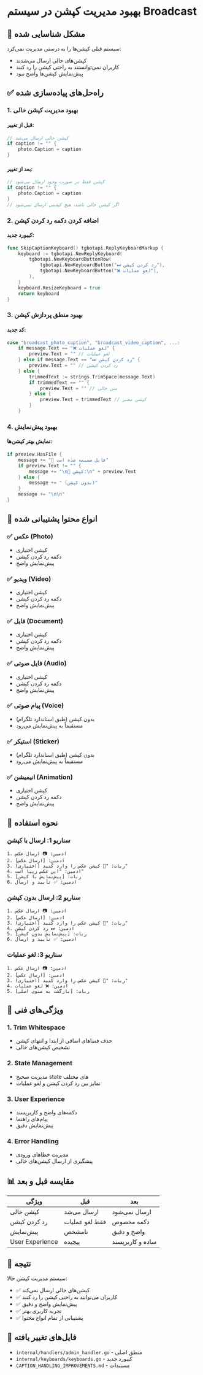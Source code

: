 # بهبود مدیریت کپشن در سیستم Broadcast

## 🎯 مشکل شناسایی شده

سیستم قبلی کپشن‌ها را به درستی مدیریت نمی‌کرد:
- کپشن‌های خالی ارسال می‌شدند
- کاربران نمی‌توانستند به راحتی کپشن را رد کنند
- پیش‌نمایش کپشن‌ها واضح نبود

## ✅ راه‌حل‌های پیاده‌سازی شده

### 1. **بهبود مدیریت کپشن خالی**

#### **قبل از تغییر:**
```go
// کپشن خالی ارسال می‌شد
if caption != "" {
    photo.Caption = caption
}
```

#### **بعد از تغییر:**
```go
// کپشن فقط در صورت وجود ارسال می‌شود
if caption != "" {
    photo.Caption = caption
}
// اگر کپشن خالی باشد، هیچ کپشنی ارسال نمی‌شود
```

### 2. **اضافه کردن دکمه رد کردن کپشن**

#### **کیبورد جدید:**
```go
func SkipCaptionKeyboard() tgbotapi.ReplyKeyboardMarkup {
    keyboard := tgbotapi.NewReplyKeyboard(
        tgbotapi.NewKeyboardButtonRow(
            tgbotapi.NewKeyboardButton("⏭ رد کردن کپشن"),
            tgbotapi.NewKeyboardButton("❌ لغو عملیات"),
        ),
    )
    keyboard.ResizeKeyboard = true
    return keyboard
}
```

### 3. **بهبود منطق پردازش کپشن**

#### **کد جدید:**
```go
case "broadcast_photo_caption", "broadcast_video_caption", ...:
    if message.Text == "❌ لغو عملیات" {
        preview.Text = "" // لغو عملیات
    } else if message.Text == "⏭ رد کردن کپشن" {
        preview.Text = "" // رد کردن کپشن
    } else {
        trimmedText := strings.TrimSpace(message.Text)
        if trimmedText == "" {
            preview.Text = "" // متن خالی
        } else {
            preview.Text = trimmedText // کپشن معتبر
        }
    }
```

### 4. **بهبود پیش‌نمایش**

#### **نمایش بهتر کپشن‌ها:**
```go
if preview.HasFile {
    message += "📎 فایل ضمیمه شده است"
    if preview.Text != "" {
        message += "\n📄 کپشن:\n" + preview.Text
    } else {
        message += " (بدون کپشن)"
    }
    message += "\n\n"
}
```

## 🎯 انواع محتوا پشتیبانی شده

### ✅ **عکس (Photo)**
- کپشن اختیاری
- دکمه رد کردن کپشن
- پیش‌نمایش واضح

### ✅ **ویدیو (Video)**
- کپشن اختیاری
- دکمه رد کردن کپشن
- پیش‌نمایش واضح

### ✅ **فایل (Document)**
- کپشن اختیاری
- دکمه رد کردن کپشن
- پیش‌نمایش واضح

### ✅ **فایل صوتی (Audio)**
- کپشن اختیاری
- دکمه رد کردن کپشن
- پیش‌نمایش واضح

### ✅ **پیام صوتی (Voice)**
- بدون کپشن (طبق استاندارد تلگرام)
- مستقیماً به پیش‌نمایش می‌رود

### ✅ **استیکر (Sticker)**
- بدون کپشن (طبق استاندارد تلگرام)
- مستقیماً به پیش‌نمایش می‌رود

### ✅ **انیمیشن (Animation)**
- کپشن اختیاری
- دکمه رد کردن کپشن
- پیش‌نمایش واضح

## 🚀 نحوه استفاده

### **سناریو 1: ارسال با کپشن**
```
1. ادمین: 📷 ارسال عکس
2. ادمین: [ارسال عکس]
3. ربات: "📝 کپشن عکس را وارد کنید (اختیاری)"
4. ادمین: "این عکس زیبا است"
5. ربات: [پیش‌نمایش با کپشن]
6. ادمین: ✅ تأیید و ارسال
```

### **سناریو 2: ارسال بدون کپشن**
```
1. ادمین: 📷 ارسال عکس
2. ادمین: [ارسال عکس]
3. ربات: "📝 کپشن عکس را وارد کنید (اختیاری)"
4. ادمین: ⏭ رد کردن کپشن
5. ربات: [پیش‌نمایش بدون کپشن]
6. ادمین: ✅ تأیید و ارسال
```

### **سناریو 3: لغو عملیات**
```
1. ادمین: 📷 ارسال عکس
2. ادمین: [ارسال عکس]
3. ربات: "📝 کپشن عکس را وارد کنید (اختیاری)"
4. ادمین: ❌ لغو عملیات
5. ربات: [بازگشت به منوی اصلی]
```

## 🔧 ویژگی‌های فنی

### **1. Trim Whitespace**
- حذف فضاهای اضافی از ابتدا و انتهای کپشن
- تشخیص کپشن‌های خالی

### **2. State Management**
- مدیریت صحیح state های مختلف
- تمایز بین رد کردن کپشن و لغو عملیات

### **3. User Experience**
- دکمه‌های واضح و کاربرپسند
- پیام‌های راهنما
- پیش‌نمایش دقیق

### **4. Error Handling**
- مدیریت خطاهای ورودی
- پیشگیری از ارسال کپشن‌های خالی

## 📊 مقایسه قبل و بعد

| ویژگی | قبل | بعد |
|--------|-----|-----|
| کپشن خالی | ارسال می‌شد | ارسال نمی‌شود |
| رد کردن کپشن | فقط لغو عملیات | دکمه مخصوص |
| پیش‌نمایش | نامشخص | واضح و دقیق |
| User Experience | پیچیده | ساده و کاربرپسند |

## 🎉 نتیجه

سیستم مدیریت کپشن حالا:
- ✅ کپشن‌های خالی ارسال نمی‌کند
- ✅ کاربران می‌توانند به راحتی کپشن را رد کنند
- ✅ پیش‌نمایش واضح و دقیق
- ✅ تجربه کاربری بهتر
- ✅ پشتیبانی از تمام انواع محتوا

## 📁 فایل‌های تغییر یافته

- `internal/handlers/admin_handler.go` - منطق اصلی
- `internal/keyboards/keyboards.go` - کیبورد جدید
- `CAPTION_HANDLING_IMPROVEMENTS.md` - مستندات

